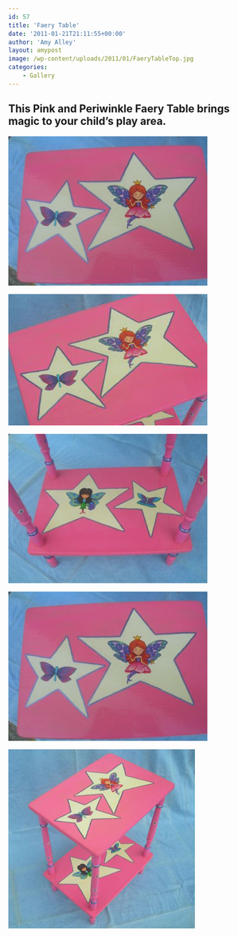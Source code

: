```yaml
---
id: 57
title: 'Faery Table'
date: '2011-01-21T21:11:55+00:00'
author: 'Amy Alley'
layout: amypost
image: /wp-content/uploads/2011/01/FaeryTableTop.jpg
categories:
    - Gallery
---
```


## This Pink and Periwinkle Faery Table brings magic to your child’s play area.

<div class="gallery amys flexed" markdown=1>

![Faery Table](/wp-content/uploads/2011/01/FaeryTableTop-400x300.jpg "Faery Table")

![Faery Table](/wp-content/uploads/2011/01/FaeryTableFaery.jpg "Faery Table")

![Faery Table](/wp-content/uploads/2011/01/FaeryTableBottom-400x300.jpg "Faery Table")

![Faery Table](/wp-content/uploads/2011/01/FaeryTableTop-400x300.jpg "Faery Table")

![Faery Table](/wp-content/uploads/2011/01/FaeryTableAngle.jpg "Faery Table")

</div>
